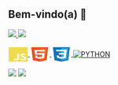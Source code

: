 ## Bem-vindo(a) 🌸

 <div>
   <a href="https://github.com/MIYATAKR4">
   <img height="180em" src="https://github-readme-stats.vercel.app/api?username=MIYATAKR4&show_icons=true&theme=nightowl&include_all_commits=true&count_private=true"/>
   <img height="180em" src="https://github-readme-stats.vercel.app/api/top-langs/?username=MIYATAKR4&layout=compact&langs_count=6&theme=nightowl"/>
</div>
 
<div style="display: inline_block"><br>
  <img align="center" alt="Js" height="30" width="40" src="https://raw.githubusercontent.com/devicons/devicon/master/icons/javascript/javascript-plain.svg">
  <img align="center" alt="HTML" height="30" width="40" src="https://raw.githubusercontent.com/devicons/devicon/master/icons/html5/html5-original.svg">
  <img align="center" alt="CSS" height="30" width="40" src="https://raw.githubusercontent.com/devicons/devicon/master/icons/css3/css3-original.svg">
  <img align="center" alt="PYTHON" height="30" width="40" src="https://cdn.jsdelivr.net/gh/devicons/devicon/icons/python/python-original.svg">
 
</div>

 
<div> 
  
  <a href = "mailto:catarina.cmd@gmail.com"><img src="https://img.shields.io/badge/-Gmail-%23333?style=for-the-badge&logo=gmail&logoColor=white" target="_blank"></a>
  <a href="linkedin.com/in/catarina-diniz-ab4766224/" target="_blank"><img src="https://img.shields.io/badge/-LinkedIn-%230077B5?style=for-the-badge&logo=linkedin&logoColor=white" target="_blank"></a> 

</div>
